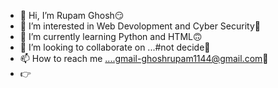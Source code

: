 - 👋 Hi, I’m Rupam Ghosh😏
- 👀 I’m interested in Web Devolopment and Cyber Security🙂
- 🌱 I’m currently learning Python and HTML🙃
- 💞️ I’m looking to collaborate on ...#not decide🤔
- 📫 How to reach me ....gmail-ghoshrupam1144@gmail.com📧
- 👉

<!---
Rupamghosh1144/Rupamghosh1144 is a ✨ special ✨ repository because its `README.md` (this file) appears on your GitHub profile.
You can click the Preview link to take a look at your changes.
--->
